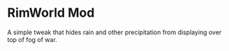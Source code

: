 # RimWorld Mod
A simple tweak that hides rain and other precipitation from displaying over top of fog of war.

